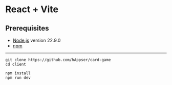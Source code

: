# React + Vite

## Prerequisites

- [Node.js](https://nodejs.org/) version 22.9.0
- [npm](https://www.npmjs.com/)

---

```
git clone https://github.com/hAppser/card-game
cd client
```

```
npm install
npm run dev
```
